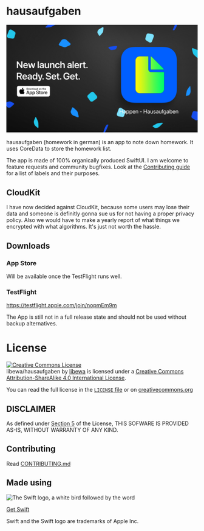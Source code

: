 # hausaufgaben

<picture>
  <source media="(prefers-color-scheme: dark)" srcset="promo/happen___hausaufgaben-1280x720 2.png">
  <source media="(prefers-color-scheme: light)" srcset="promo/happen___hausaufgaben-1280x720.png">
  <img alt="New Launch Alert. Ready, Set, Get!" src="promo/happen___hausaufgaben-1280x720 2.png">
</picture>


hausaufgaben (homework in german) is an app to note down homework. It uses CoreData to store the homework list.

The app is made of 100% organically produced SwiftUI.
I am welcome to feature requests and community bugfixes. Look at the [Contributing guide](CONTRIBUTING.md) for a list of labels and their purposes.

## CloudKit
I have now decided against CloudKit, because some users may lose their data and someone is definitly gonna sue us for not having a proper privacy policy. Also we would have to make a yearly report of what things we encrypted with what algorithms. It's just not worth the hassle.

## Downloads

### App Store

Will be available once the TestFlight runs well.

### TestFlight
https://testflight.apple.com/join/nopmEm9m

The App is still not in a full release state and should not be used without backup alternatives.

# License
<a rel="license" href="http://creativecommons.org/licenses/by-sa/4.0/"><img alt="Creative Commons License" style="border-width:0" src="https://i.creativecommons.org/l/by-sa/4.0/88x31.png" /></a><br /><span xmlns:dct="http://purl.org/dc/terms/" property="dct:title">libewa/hausaufgaben</span> by <a xmlns:cc="http://creativecommons.org/ns#" href="https://github.com/libewa" property="cc:attributionName" rel="cc:attributionURL">libewa</a> is licensed under a <a rel="license" href="http://creativecommons.org/licenses/by-sa/4.0/">Creative Commons Attribution-ShareAlike 4.0 International License</a>.

You can read the full license in the [`LICENSE` file](LICENSE.md) or on [creativecommons.org](https://creativecommons.org/licenses/by-sa/4.0/legalcode)

## DISCLAIMER
As defined under [Section 5](https://github.com/libewa/hausaufgaben/blob/main/LICENSE.md#s5) of the License, THIS SOFWARE IS PROVIDED AS-IS, WITHOUT WARRANTY OF ANY KIND.

## Contributing
Read [CONTRIBUTING.md](CONTRIBUTING.md)

## Made using

<picture>
  <source media="(prefers-color-scheme: dark)" srcset="https://user-images.githubusercontent.com/67926131/200187190-b76d4d3d-a170-4c6f-9786-03bed1e5eec4.svg">
  <source media="(prefers-color-scheme: light)" srcset="https://user-images.githubusercontent.com/67926131/200016102-7f4229fe-6c5d-4164-839c-c2a2a97ce7ea.svg">
  <img alt="The Swift logo, a white bird followed by the word "Swift" src="https://user-images.githubusercontent.com/67926131/200016102-7f4229fe-6c5d-4164-839c-c2a2a97ce7ea.svg">
</picture>

[Get Swift](https://www.swift.org/getting-started/)

Swift and the Swift logo are trademarks of Apple Inc.

